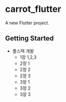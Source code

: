 # carrot_flutter

A new Flutter project.

## Getting Started

- 풀스택 개발
    - 1장 1,2,3
    - 2장 1
    - 2장 2
    - 2장 3
    - 3장 1
    - 3장 2
    - 3장 3